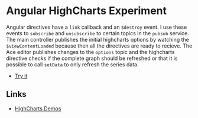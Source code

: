 # Angular HighCharts Experiment

Angular directives have a `link` callback and an `$destroy` event. I use these events to `subscribe` and `unsubscribe` to certain topics in the `pubsub` service. The main controller publishes the initial highcharts options by watching the `$viewContentLoaded` because then all the directives are ready to recieve. The Ace editor publishes changes to the `options` topic and the highcharts directive checks if the complete graph should be refreshed or that it is possible to call `setData` to only refresh the series data.

* [Try it](http://sanderhahn.github.io/angular-highcharts/)

## Links

* [HighCharts Demos](http://www.highcharts.com/demo)
